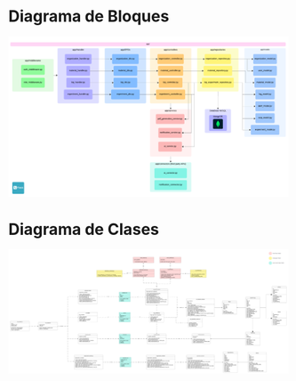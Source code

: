 # Diagrama de Bloques

![Diagrama de Bloques](Diagrama_de_Bloques.png)


# Diagrama de Clases

![Diagrama de Clases](Diagrama_de_Clases.png)

